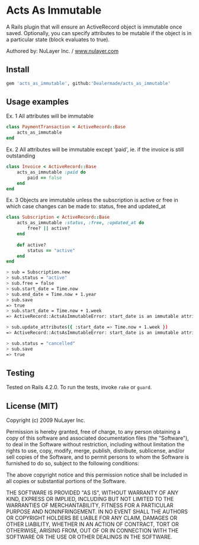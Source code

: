Acts As Immutable
=================

A Rails plugin that will ensure an ActiveRecord object is immutable once
saved. Optionally, you can specify attributes to be mutable if the object
is in a particular state (block evaluates to true).

Authored by: NuLayer Inc. / www.nulayer.com


Install
-------
```ruby
gem 'acts_as_immutable', github:'Dealermade/acts_as_immutable'
```

Usage examples
--------------

Ex. 1 All attributes will be immutable
```ruby
class PaymentTransaction < ActiveRecord::Base
    acts_as_immutable
end
```

Ex. 2
All attributes will be immutable except 'paid',
ie. if the invoice is still outstanding
```ruby
class Invoice < ActiveRecord::Base
    acts_as_immutable :paid do
        paid == false
    end
end
```

Ex. 3
Objects are immutable unless the subscription is
active or free in which case changes can be made
to: status, free and updated_at
```ruby
class Subscription < ActiveRecord::Base
    acts_as_immutable :status, :free, :updated_at do
        free? || active?
    end
        
    def active?
        status == "active"
    end
end
```

```bash
> sub = Subscription.new
> sub.status = "active"
> sub.free = false
> sub.start_date = Time.now
> sub.end_date = Time.now + 1.year
> sub.save
=> true
> sub.start_date = Time.now + 1.week
=> ActiveRecord::ActsAsImmutableError: start_date is an immutable attribute

> sub.update_attributes({ :start_date => Time.now + 1.week })
=> ActiveRecord::ActsAsImmutableError: start_date is an immutable attribute

> sub.status = "cancelled"
> sub.save
=> true
```

Testing
-------

Tested on Rails 4.2.0. To run the tests, invoke `rake` or `guard`.


License (MIT)
-------------
Copyright (c) 2009 NuLayer Inc.

Permission is hereby granted, free of charge, to any person obtaining a copy
of this software and associated documentation files (the "Software"), to deal
in the Software without restriction, including without limitation the rights
to use, copy, modify, merge, publish, distribute, sublicense, and/or sell
copies of the Software, and to permit persons to whom the Software is
furnished to do so, subject to the following conditions:

The above copyright notice and this permission notice shall be included in
all copies or substantial portions of the Software.

THE SOFTWARE IS PROVIDED "AS IS", WITHOUT WARRANTY OF ANY KIND, EXPRESS OR
IMPLIED, INCLUDING BUT NOT LIMITED TO THE WARRANTIES OF MERCHANTABILITY,
FITNESS FOR A PARTICULAR PURPOSE AND NONINFRINGEMENT. IN NO EVENT SHALL THE
AUTHORS OR COPYRIGHT HOLDERS BE LIABLE FOR ANY CLAIM, DAMAGES OR OTHER
LIABILITY, WHETHER IN AN ACTION OF CONTRACT, TORT OR OTHERWISE, ARISING FROM,
OUT OF OR IN CONNECTION WITH THE SOFTWARE OR THE USE OR OTHER DEALINGS IN
THE SOFTWARE.
